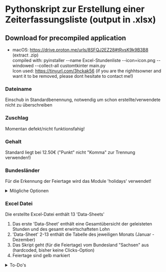 # Pythonskript zur Erstellung einer Zeiterfassungsliste (output in .xlsx)

## Download for precompiled application

- macOS: https://drive.proton.me/urls/8SFQJ2EZ28#tRvsK9k9B3B8 (extract .zip) </br>
  compiled with: pyinstaller --name Excel-Stundenliste --icon=icon.png --windowed  --collect-all customtkinter  main.py </br>
  Icon used: https://tinyurl.com/3hckak56 (if you are the righhtsowner and want it to be removed, please dont hesitate to contact me!)

### Dateiname

Einschub in Standardbenennung, notwendig um schon erstellte/verwendete nicht zu überschreiben

### Zuschlag

Momentan defekt/nicht funktionsfahig!

### Gehalt

Standard liegt bei 12.50€ ("Punkt" nicht "Komma" zur Trennung verwenden!)


### Bundesländer

Für die Erkennung der Feiertage wird das Module 'holidays' verwendet!

<details>
   <summary> Mögliche Optionen</summary>
</br>
   
   1. BB (Brandenburg)
   2. BE (Berlin)
   3. BW (Baden-Württemberg)
   4. BY (Bayern)
   5. HB (Bremen)
   6. HE (Hessen)
   7. HH (Hamburg)
   8. MV (Mecklenburg-Vorpommern)
   9. NI (Niedersachsen)
   10. NW (Nordrhein-Westfalen)
   11. RP (Rheinland-Pfalz)
   12. SH (Schleswig-Holstein)
   13. SL (Saarland)
   14. SN (Sachsen)
   15. ST (Sachsen-Anhalt)
   16. TH (Thüringen)

</details>

### Excel Datei

Die erstellte Excel-Datei enthält 13 'Data-Sheets'

   1. Das erste 'Data-Sheet' enthält eine Gesamtübersicht der geleisteten Stunden und des gesamt erwirtschafteten Lohn
   2. 'Data-Sheet' 2-13 enthält die Tabelle des jeweiligen Monats (Januar - Dezember)
   3. Das Skript geht (für die Feiertage) vom Bundesland "Sachsen" aus (hardcoded, bisher keine Clicks-Option)
   4. Feiertage sind gelb markiert


<details>
   <summary> To-Do's</summary>
</br>
   
   1. DONE! Clicks-Option zur Auswahl des Bundeslandes (für korrekte Eintragung Feiertage)
   2. DONE! Grundgehalt als feste Konstante auf 'Data-Sheet' 1 (zur einfachen Anpassung)
   3. --no click anymore-- Clicks-Option zur genauen Definition des Feiertagzuschlages & Wochenend- & Nachtzuschläge (entsprechende Clicks-Option)
   4. DONE! GUI für nutzerfreundlichere Bedienung (Custom TKinter)
      
   
</details>


